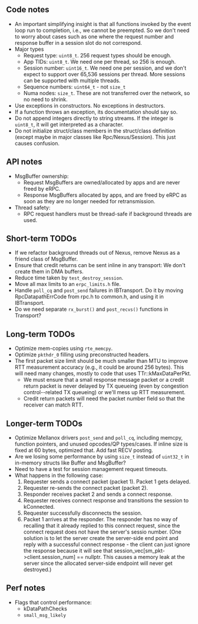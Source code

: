 ## Code notes
 * An important simplifying insight is that all functions invoked by the event
   loop run to completion, i.e., we cannot be preempted. So we don't need to
   worry about cases such as one where the request number and response buffer
   in a session slot do not correspond.
 * Major types
   * Request type: `uint8_t`. 256 request types should be enough.
   * App TIDs: `uint8_t`. We need one per thread, so 256 is enough.
   * Session number: `uint16_t`. We need one per session, and we don't expect
     to support over 65,536 sessions per thread. More sessions can be supported
     with multiple threads.
   * Sequence numbers: `uint64_t` - not `size_t`
   * Numa nodes: `size_t`. These are not transferred over the network, so no
     need to shrink.
 * Use exceptions in constructors. No exceptions in destructors.
 * If a function throws an exception, its documentation should say so.
 * Do not append integers directly to string streams. If the integer is
   `uint8_t`, it will get interpreted as a character.
 * Do not initialize struct/class members in the struct/class definition
   (except maybe in major classes like Rpc/Nexus/Session). This just causes
   confusion.

## API notes
 * MsgBuffer ownership:
   * Request MsgBuffers are owned/allocated by apps and are never freed by eRPC.
   * Response MsgBuffers allocated by apps, and are freed by eRPC as soon as
     they are no longer needed for retransmission.
 * Thread safety:
   * RPC request handlers must be thread-safe if background threads are used.

## Short-term TODOs
 * If we refactor background threads out of Nexus, remove Nexus as a friend
   class of MsgBuffer.
 * Ensure that credit returns can be sent inline in any transport: We don't
   create them in DMA buffers.
 * Reduce time taken by `test_destroy_session`.
 * Move all max limits to an `erpc_limits.h` file.
 * Handle `poll_cq` and `post_send` failures in IBTransport. Do it by moving
   RpcDatapathErrCode from rpc.h to common.h, and using it in IBTransport.
 * Do we need separate `rx_burst()` and `post_recvs()` functions in Transport?

## Long-term TODOs
 * Optimize mem-copies using `rte_memcpy`.
 * Optimize `pkthdr_0` filling using preconstructed headers.
 * The first packet size limit should be much smaller than MTU to improve RTT
   measurement accuracy (e.g., it could be around 256 bytes). This will need
   many changes, mostly to code that uses TTr::kMaxDataPerPkt.
   * We must ensure that a small response message packet or a credit return
     packet is never delayed by TX queueing (even by congestion control--related
     TX queueing) or we'll mess up RTT measurement.
   * Credit return packets will need the packet number field so that the
     receiver can match RTT.

## Longer-term TODOs
 * Optimize Mellanox drivers `post_send` and `poll_cq`, including memcpy,
   function pointers, and unused opcodes/QP types/cases. If inline size is
   fixed at 60 bytes, optimized that. Add fast RECV posting.
 * Are we losing some performance by using `size_t` instead of `uint32_t` in
   in-memory structs like Buffer and MsgBuffer?
 * Need to have a test for session management request timeouts.
 * What happens in the following case:
   1. Requester sends a connect packet (packet 1). Packet 1 gets delayed.
   2. Requester re-sends the connect packet (packet 2).
   3. Responder receives packet 2 and sends a connect response.
   4. Requester receives connect response and transitions the session to
      kConnected.
   5. Requester successfully disconnects the session.
   6. Packet 1 arrives at the responder. The responder has no way of recalling
      that it already replied to this connect request, since the connect request
      does not have the server's sessio number. (One solution is to let the
      server create the server-side end point and reply with a successful connect
      response - the client can just ignore the response because it will see
      that session_vec[sm_pkt->client.session_num] == nullptr. This causes a
      memory leak at the server since the allocated server-side endpoint will
      never get destroyed.)

## Perf notes
 * Flags that control performance:
   * kDataPathChecks
   * `small_msg_likely`
